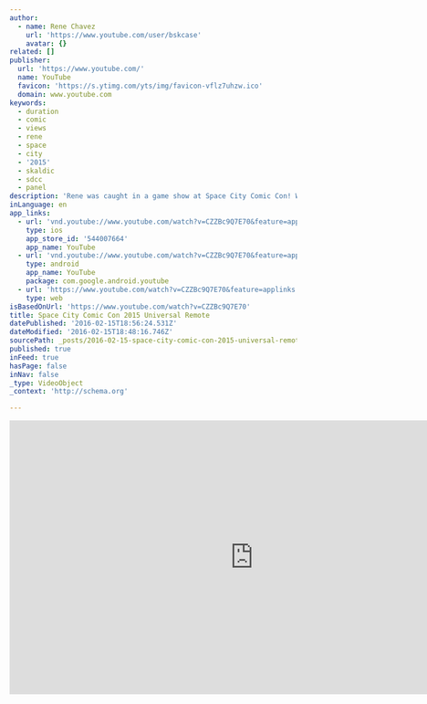 ```yaml
---
author:
  - name: Rene Chavez
    url: 'https://www.youtube.com/user/bskcase'
    avatar: {}
related: []
publisher:
  url: 'https://www.youtube.com/'
  name: YouTube
  favicon: 'https://s.ytimg.com/yts/img/favicon-vflz7uhzw.ico'
  domain: www.youtube.com
keywords:
  - duration
  - comic
  - views
  - rene
  - space
  - city
  - '2015'
  - skaldic
  - sdcc
  - panel
description: 'Rene was caught in a game show at Space City Comic Con! What followed was absolute hilarity...'
inLanguage: en
app_links:
  - url: 'vnd.youtube://www.youtube.com/watch?v=CZZBc9Q7E70&feature=applinks'
    type: ios
    app_store_id: '544007664'
    app_name: YouTube
  - url: 'vnd.youtube://www.youtube.com/watch?v=CZZBc9Q7E70&feature=applinks'
    type: android
    app_name: YouTube
    package: com.google.android.youtube
  - url: 'https://www.youtube.com/watch?v=CZZBc9Q7E70&feature=applinks'
    type: web
isBasedOnUrl: 'https://www.youtube.com/watch?v=CZZBc9Q7E70'
title: Space City Comic Con 2015 Universal Remote
datePublished: '2016-02-15T18:56:24.531Z'
dateModified: '2016-02-15T18:48:16.746Z'
sourcePath: _posts/2016-02-15-space-city-comic-con-2015-universal-remote.md
published: true
inFeed: true
hasPage: false
inNav: false
_type: VideoObject
_context: 'http://schema.org'

---
```

<iframe src="https://cdn.embedly.com/widgets/media.html?src=https%3A%2F%2Fwww.youtube.com%2Fembed%2FCZZBc9Q7E70%3Ffeature%3Doembed&amp;url=https%3A%2F%2Fwww.youtube.com%2Fwatch%3Fv%3DCZZBc9Q7E70&amp;image=https%3A%2F%2Fi.ytimg.com%2Fvi%2FCZZBc9Q7E70%2Fhqdefault.jpg&amp;key=b7d04c9b404c499eba89ee7072e1c4f7&amp;type=text%2Fhtml&amp;schema=youtube" width="854" height="480" scrolling="no" frameborder="0" allowfullscreen="allowfullscreen" style=""></iframe>